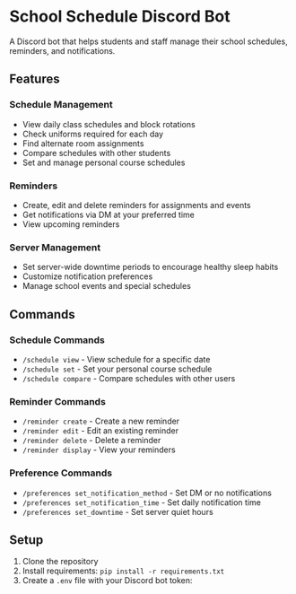
# School Schedule Discord Bot

A Discord bot that helps students and staff manage their school schedules, reminders, and notifications.

## Features

### Schedule Management
- View daily class schedules and block rotations
- Check uniforms required for each day
- Find alternate room assignments
- Compare schedules with other students
- Set and manage personal course schedules

### Reminders
- Create, edit and delete reminders for assignments and events
- Get notifications via DM at your preferred time
- View upcoming reminders

### Server Management
- Set server-wide downtime periods to encourage healthy sleep habits
- Customize notification preferences
- Manage school events and special schedules

## Commands

### Schedule Commands
- `/schedule view` - View schedule for a specific date
- `/schedule set` - Set your personal course schedule
- `/schedule compare` - Compare schedules with other users

### Reminder Commands  
- `/reminder create` - Create a new reminder
- `/reminder edit` - Edit an existing reminder
- `/reminder delete` - Delete a reminder
- `/reminder display` - View your reminders

### Preference Commands
- `/preferences set_notification_method` - Set DM or no notifications
- `/preferences set_notification_time` - Set daily notification time
- `/preferences set_downtime` - Set server quiet hours

## Setup

1. Clone the repository
2. Install requirements: `pip install -r requirements.txt`
3. Create a `.env` file with your Discord bot token:
